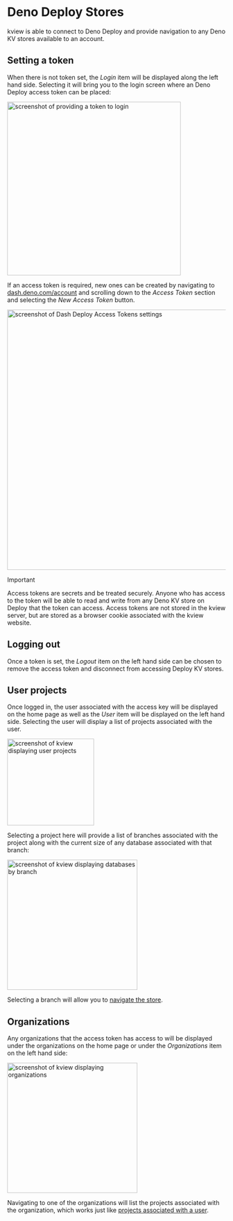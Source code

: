 # Deno Deploy Stores

kview is able to connect to Deno Deploy and provide navigation to any Deno KV
stores available to an account.

## Setting a token

When there is not token set, the _Login_ item will be displayed along the left
hand side. Selecting it will bring you to the login screen where an Deno Deploy
access token can be placed:

<img src="/images/login.png" alt="screenshot of providing a token to login" width="400" class="mx-auto" />

If an access token is required, new ones can be created by navigating to
[dash.deno.com/account](https://dash.deno.com/account) and scrolling down to the
_Access Token_ section and selecting the _New Access Token_ button.

<img src="/images/dash_access_tokens.png" alt="screenshot of Dash Deploy Access Tokens settings" width="600" class="mx-auto" />

> [!IMPORTANT]
> Access tokens are secrets and be treated securely. Anyone who has access to
> the token will be able to read and write from any Deno KV store on Deploy that
> the token can access. Access tokens are not stored in the kview server, but
> are stored as a browser cookie associated with the kview website.

## Logging out

Once a token is set, the _Logout_ item on the left hand side can be chosen to
remove the access token and disconnect from accessing Deploy KV stores.

## User projects

Once logged in, the user associated with the access key will be displayed on the
home page as well as the _User_ item will be displayed on the left hand side.
Selecting the user will display a list of projects associated with the user.

<img src="/images/user_projects.png" alt="screenshot of kview displaying user projects" width="200" class="mx-auto" />

Selecting a project here will provide a list of branches associated with the
project along with the current size of any database associated with that branch:

<img src="/images/databases.png" alt="screenshot of kview displaying databases by branch" width="300" class="mx-auto" />

Selecting a branch will allow you to [navigate the store](./navigating).

## Organizations

Any organizations that the access token has access to will be displayed under
the organizations on the home page or under the _Organizations_ item on the left
hand side:

<img src="/images/organizations.png" alt="screenshot of kview displaying organizations" width="300" class="mx-auto" />

Navigating to one of the organizations will list the projects associated with
the organization, which works just like
[projects associated with a user](#user-projects).
